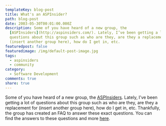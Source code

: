 ```yaml
---
templateKey: blog-post
title: What's an ASPInsider?
path: blog-post
date: 2003-05-30T00:01:00.000Z
description: Some of you have heard of a new group, the
  [ASPInsiders](http://aspinsiders.com/). Lately, I’ve been getting a lot of
  questions about this group such as who are they, are they a replacement for
  (insert another group here), how do I get in, etc.
featuredpost: false
featuredimage: /img/default-post-image.jpg
tags:
  - aspinsiders
  - community
category:
  - Software Development
comments: true
share: true
---
```

<!--StartFragment-->

Some of you have heard of a new group, the [ASPInsiders](http://aspinsiders.com/). Lately, I’ve been getting a lot of questions about this group such as who are they, are they a replacement for (insert another group here), how do I get in, etc. Thankfully, the group has created an FAQ to answer these exact questions. You can find the answers to these questions and more [here](http://aspinsiders.mykb.com/).

<!--EndFragment-->